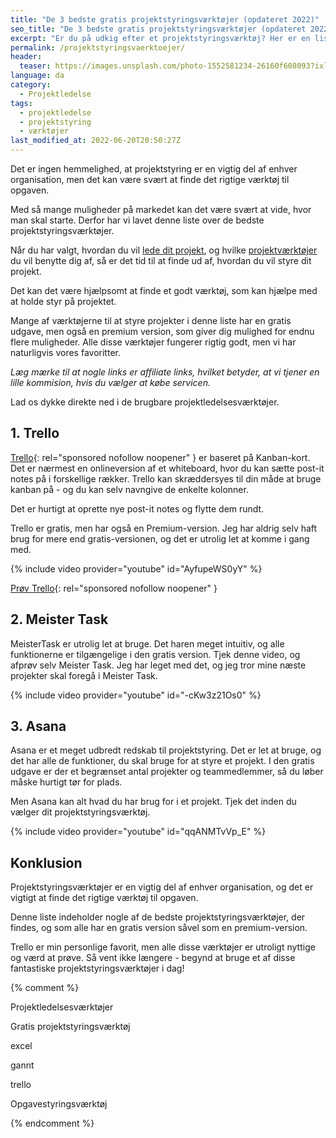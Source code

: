 ```yaml
---
title: "De 3 bedste gratis projektstyringsværktøjer (opdateret 2022)"
seo_title: "De 3 bedste gratis projektstyringsværktøjer (opdateret 2022)"
excerpt: "Er du på udkig efter et projektstyringsværktøj? Her er en list med det bedste gratis værktøjer til projektstyring."
permalink: /projektstyringsvaerktoejer/
header:
  teaser: https://images.unsplash.com/photo-1552581234-26160f608093?ixlib=rb-1.2.1&ixid=MnwxMjA3fDB8MHxwaG90by1wYWdlfHx8fGVufDB8fHx8&auto=format&fit=crop&h=300&w=400&q=10
language: da
category:
  - Projektledelse
tags:
  - projektledelse
  - projektstyring
  - værktøjer
last_modified_at: 2022-06-20T20:50:27Z
---
```



Det er ingen hemmelighed, at projektstyring er en vigtig del af enhver organisation, men det kan være svært at finde det rigtige værktøj til opgaven.

Med så mange muligheder på markedet kan det være svært at vide, hvor man skal starte. Derfor har vi lavet denne liste over de bedste projektstyringsværktøjer.

Når du har valgt, hvordan du vil [lede dit projekt](/projektledelse/), og hvilke [projektværktøjer](/vaerktoejer-projektledelse/) du vil benytte dig af, så er det tid til at finde ud af, hvordan du vil styre dit projekt.

Det kan det være hjælpsomt at finde et godt værktøj, som kan hjælpe med at holde styr på projektet.

Mange af værktøjerne til at styre projekter i denne liste har en gratis udgave, men også en premium version, som giver dig mulighed for endnu flere muligheder. Alle disse værktøjer fungerer rigtig godt, men vi har naturligvis vores favoritter.

_Læg mærke til at nogle links er affiliate links, hvilket betyder, at vi tjener en lille kommision, hvis du vælger at købe servicen._

Lad os dykke direkte ned i de brugbare projektledelsesværktøjer.

## 1. Trello

[Trello](https://trello.com/lsolesen/recommend){: rel="sponsored nofollow noopener" } er baseret på Kanban-kort. Det er nærmest en onlineversion af et whiteboard, hvor du kan sætte post-it notes på i forskellige rækker. Trello kan skræddersyes til din måde at bruge kanban på - og du kan selv navngive de enkelte kolonner.

Det er hurtigt at oprette nye post-it notes og flytte dem rundt.

Trello er gratis, men har også en Premium-version. Jeg har aldrig selv haft brug for mere end gratis-versionen, og det er utrolig let at komme i gang med.

{% include video provider="youtube" id="AyfupeWS0yY" %}

[Prøv Trello](https://trello.com/lsolesen/recommend){: rel="sponsored nofollow noopener" }

## 2. Meister Task

MeisterTask er utrolig let at bruge. Det haren meget intuitiv, og alle funktionerne er tilgængelige i den gratis version. Tjek denne video, og afprøv selv Meister Task. Jeg har leget med det, og jeg tror mine næste projekter skal foregå i Meister Task.

{% include video provider="youtube" id="-cKw3z21Os0" %}

## 3. Asana

Asana er et meget udbredt redskab til projektstyring. Det er let at bruge, og det har alle de funktioner, du skal bruge for at styre et projekt. I den gratis udgave er der et begrænset antal projekter og teammedlemmer, så du løber måske hurtigt tør for plads.

Men Asana kan alt hvad du har brug for i et projekt. Tjek det inden du vælger dit projektstyringsværktøj.

{% include video provider="youtube" id="qqANMTvVp_E" %}

## Konklusion

Projektstyringsværktøjer er en vigtig del af enhver organisation, og det er vigtigt at finde det rigtige værktøj til opgaven.

Denne liste indeholder nogle af de bedste projektstyringsværktøjer, der findes, og som alle har en gratis version såvel som en premium-version.

Trello er min personlige favorit, men alle disse værktøjer er utroligt nyttige og værd at prøve. Så vent ikke længere - begynd at bruge et af disse fantastiske projektstyringsværktøjer i dag!

{% comment %}



Projektledelsesværktøjer



Gratis projektstyringsværktøj

excel

gannt

trello



Opgavestyringsværktøj

{% endcomment %}
